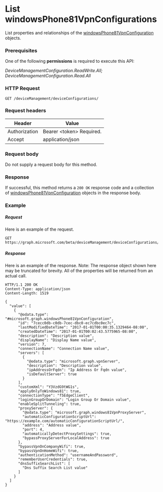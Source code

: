 ﻿# List windowsPhone81VpnConfigurations
List properties and relationships of the [windowsPhone81VpnConfiguration](../resources/intune_deviceconfig_windowsphone81vpnconfiguration.md) objects.
### Prerequisites
One of the following **permissions** is required to execute this API:

*DeviceManagementConfiguration.ReadWrite.All; DeviceManagementConfiguration.Read.All*
### HTTP Request
<!-- {
  "blockType": "ignored"
}
-->
```http
GET /deviceManagement/deviceConfigurations/
```

### Request headers
|Header|Value|
|---|---|
|Authorization|Bearer &lt;token&gt; Required.|
|Accept|application/json|

### Request body
Do not supply a request body for this method.

### Response
If successful, this method returns a `200 OK` response code and a collection of [windowsPhone81VpnConfiguration](../resources/intune_deviceconfig_windowsphone81vpnconfiguration.md) objects in the response body.

### Example
##### Request
Here is an example of the request.
```http
GET https://graph.microsoft.com/beta/deviceManagement/deviceConfigurations/
```

##### Response
Here is an example of the response. Note: The response object shown here may be truncated for brevity. All of the properties will be returned from an actual call.
```http
HTTP/1.1 200 OK
Content-Type: application/json
Content-Length: 1519

{
  "value": [
    {
      "@odata.type": "#microsoft.graph.windowsPhone81VpnConfiguration",
      "id": "7cecc0db-c0db-7cec-dbc0-ec7cdbc0ec7c",
      "lastModifiedDateTime": "2017-01-01T00:00:35.1329464-08:00",
      "createdDateTime": "2017-01-01T00:02:43.5775965-08:00",
      "description": "Description value",
      "displayName": "Display Name value",
      "version": 7,
      "connectionName": "Connection Name value",
      "servers": [
        {
          "@odata.type": "microsoft.graph.vpnServer",
          "description": "Description value",
          "ipAddressOrFqdn": "Ip Address Or Fqdn value",
          "isDefaultServer": true
        }
      ],
      "customXml": "Y3VzdG9tWG1s",
      "applyOnlyToWindows81": true,
      "connectionType": "f5EdgeClient",
      "loginGroupOrDomain": "Login Group Or Domain value",
      "enableSplitTunneling": true,
      "proxyServer": {
        "@odata.type": "microsoft.graph.windows81VpnProxyServer",
        "automaticConfigurationScriptUrl": "https://example.com/automaticConfigurationScriptUrl/",
        "address": "Address value",
        "port": 4,
        "automaticallyDetectProxySettings": true,
        "bypassProxyServerForLocalAddress": true
      },
      "bypassVpnOnCompanyWifi": true,
      "bypassVpnOnHomeWifi": true,
      "authenticationMethod": "usernameAndPassword",
      "rememberUserCredentials": true,
      "dnsSuffixSearchList": [
        "Dns Suffix Search List value"
      ]
    }
  ]
}
```



